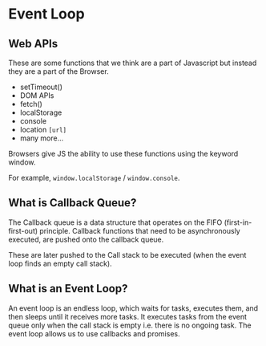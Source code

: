 # Event Loop

## Web APIs

These are some functions that we think are a part of Javascript but instead they are a part of the Browser.

- setTimeout()
- DOM APIs
- fetch()
- localStorage
- console
- location `[url]`
- many more...

Browsers give JS the ability to use these functions using the keyword window.

For example, `window.localStorage` / `window.console`.

## What is Callback Queue?

The Callback queue is a data structure that operates on the FIFO (first-in-first-out) principle. Callback functions that need to be asynchronously executed, are pushed onto the callback queue.

These are later pushed to the Call stack to be executed (when the event loop finds an empty call stack).

## What is an Event Loop?

An event loop is an endless loop, which waits for tasks, executes them, and then sleeps until it receives more tasks. It executes tasks from the event queue only when the call stack is empty i.e. there is no ongoing task.
The event loop allows us to use callbacks and promises.